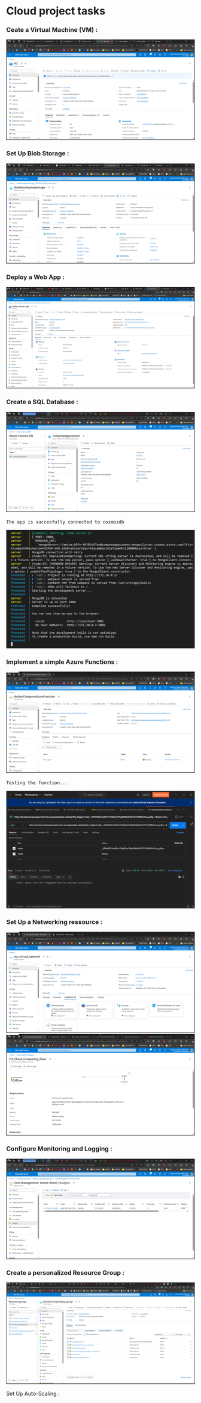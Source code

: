 # Cloud project tasks

### Ceate a Virtual Machine (VM) :

![](screenshots/H3%20vm.png)

### Set Up Blob Storage :

![](screenshots/Blob%20storage.png)

### Deploy a Web App :

![](screenshots/app%20deployment.png)

### Create a SQL Database :

![](screenshots/Cosmos%20DB.png)

`The app is succesfully connected to cosmosdb`

![](screenshots/connected%20to%20cosmosdb.png)

### Implement a simple Azure Functions :

![](screenshots/azure%20functions.png)

`Testing the function...`

![](screenshots/http%20trigger%20function.png)

### Set Up a Networking ressource :

![](screenshots/network%20resource.png)
![](screenshots/Budget_alert.png)

### Configure Monitoring and Logging :

![](screenshots/Budget%20alert.png)


### Create a personalized Resource Group :

![](screenshots/resource%20group.png)

Set Up Auto-Scaling :


